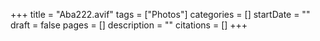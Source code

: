 +++
title = "Aba222.avif"
tags = ["Photos"]
categories = []
startDate = ""
draft = false
pages = []
description = ""
citations = []
+++
